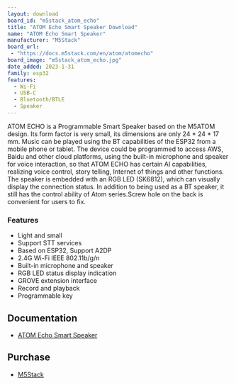 ```yaml
---
layout: download
board_id: "m5stack_atom_echo"
title: "ATOM Echo Smart Speaker Download"
name: "ATOM Echo Smart Speaker"
manufacturer: "M5Stack"
board_url:
 - "https://docs.m5stack.com/en/atom/atomecho"
board_image: "m5stack_atom_echo.jpg"
date_added: 2023-1-31
family: esp32
features:
  - Wi-Fi
  - USB-C
  - Bluetooth/BTLE
  - Speaker
---
```


ATOM ECHO is a Programmable Smart Speaker based on the M5ATOM design. Its form factor is very small, its dimensions are only 24 * 24 * 17 mm. Music can be played using the BT capabilities of the ESP32 from a mobile phone or tablet. The device could be programmed to access AWS, Baidu and other cloud platforms, using the built-in microphone and speaker for voice interaction, so that ATOM ECHO has certain AI capabilities, realizing voice control, story telling, Internet of things and other functions. The speaker is embedded with an RGB LED (SK6812), which can visually display the connection status. In addition to being used as a BT speaker, it still has the control ability of Atom series.Screw hole on the back is convenient for users to fix.

### Features
- Light and small
- Support STT services
- Based on ESP32, Support A2DP
- 2.4G Wi-Fi IEEE 802.11b/g/n
- Built-in microphone and speaker
- RGB LED status display indication
- GROVE extension interface
- Record and playback
- Programmable key

## Documentation

* [ATOM Echo Smart Speaker](https://docs.m5stack.com/en/atom/atomecho)

## Purchase

* [M5Stack](https://shop.m5stack.com/collections/m5-controllers/products/atom-echo-smart-speaker-dev-kit)